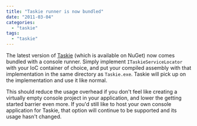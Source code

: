 ```yaml
---
title: "Taskie runner is now bundled"
date: "2011-03-04"
categories: 
  - "taskie"
tags: 
  - "taskie"
---
```


The latest version of [Taskie](https://github.com/DarrellMozingo/Taskie) (which is available on NuGet) now comes bundled with a console runner. Simply implement `ITaskieServiceLocator` with your IoC container of choice, and put your compiled assembly with that implementation in the same directory as `Taskie.exe`. Taskie will pick up on the implementation and use it like normal.

This should reduce the usage overhead if you don't feel like creating a virtually empty console project in your application, and lower the getting started barrier even more. If you'd still like to host your own console application for Taskie, that option will continue to be supported and its usage hasn't changed.
